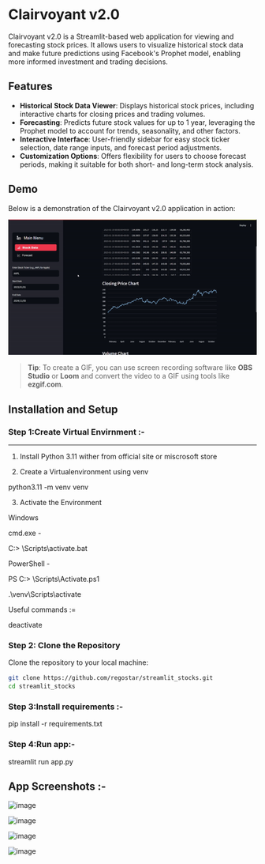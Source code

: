 # Clairvoyant v2.0

Clairvoyant v2.0 is a Streamlit-based web application for viewing and forecasting stock prices. It allows users to visualize historical stock data and make future predictions using Facebook's Prophet model, enabling more informed investment and trading decisions.

## Features
- **Historical Stock Data Viewer**: Displays historical stock prices, including interactive charts for closing prices and trading volumes.
- **Forecasting**: Predicts future stock values for up to 1 year, leveraging the Prophet model to account for trends, seasonality, and other factors.
- **Interactive Interface**: User-friendly sidebar for easy stock ticker selection, date range inputs, and forecast period adjustments.
- **Customization Options**: Offers flexibility for users to choose forecast periods, making it suitable for both short- and long-term stock analysis.

## Demo
Below is a demonstration of the Clairvoyant v2.0 application in action:

![Clairvoyant v2.0 Demo](app_demo.gif)
<!-- Replace 'demo.gif' with a path to the actual GIF or video file -->

> **Tip**: To create a GIF, you can use screen recording software like **OBS Studio** or **Loom** and convert the video to a GIF using tools like **ezgif.com**.

## Installation and Setup



### Step 1:Create Virtual Envirnment :- 
-------------------

1. Install Python 3.11 wither from official site or miscrosoft store

2. Create a Virtualenvironment using venv

python3.11 -m venv venv

3. Activate the Environment

Windows

cmd.exe - 

C:\> <venv>\Scripts\activate.bat

PowerShell - 

PS C:\> <venv>\Scripts\Activate.ps1

.\venv\Scripts\activate

Useful commands :=

deactivate

### Step 2: Clone the Repository
Clone the repository to your local machine:

```bash
git clone https://github.com/regostar/streamlit_stocks.git
cd streamlit_stocks
```

### Step 3:Install requirements :- 

pip install -r requirements.txt

### Step 4:Run app:- 

streamlit run app.py

## App Screenshots :- 

![image](https://github.com/user-attachments/assets/d16ab8c1-426a-4f99-bfa4-e5dfbf809cfd)

![image](https://github.com/user-attachments/assets/4ad62415-5205-4382-8a39-4836995c7e49)

![image](https://github.com/user-attachments/assets/b4e18b22-dd67-489c-85e9-0bdb1a00d854)

![image](https://github.com/user-attachments/assets/4367f6c9-91b3-46bf-b6e9-77ad6c03d017)

